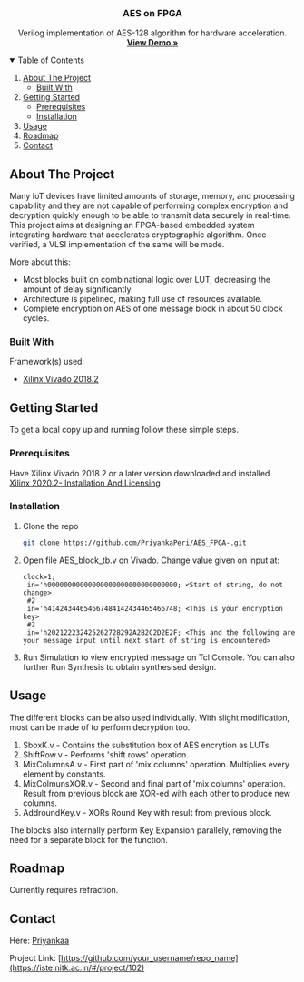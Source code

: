 
<!-- PROJECT LOGO -->
<br />
<p align="center">


  <h3 align="center">AES on FPGA</h3>

  <p align="center">
    Verilog implementation of AES-128 algorithm for hardware acceleration.
    <br />
    <a href="https://iste.nitk.ac.in/#/project/102"><strong>View Demo »</strong></a>
    <br />
  </p>
</p>



<!-- TABLE OF CONTENTS -->
<details open="open">
  <summary>Table of Contents</summary>
  <ol>
    <li>
      <a href="#about-the-project">About The Project</a>
      <ul>
        <li><a href="#built-with">Built With</a></li>
      </ul>
    </li>
    <li>
      <a href="#getting-started">Getting Started</a>
      <ul>
        <li><a href="#prerequisites">Prerequisites</a></li>
        <li><a href="#installation">Installation</a></li>
      </ul>
    </li>
    <li><a href="#usage">Usage</a></li>
    <li><a href="#roadmap">Roadmap</a></li>
    <li><a href="#contact">Contact</a></li>
  </ol>
</details>



<!-- ABOUT THE PROJECT -->
## About The Project

Many IoT devices have limited amounts of storage, memory, and processing capability and they are not capable of
performing complex encryption and decryption quickly enough to be able to transmit data securely in real-time.
This project aims at designing an FPGA-based embedded system integrating hardware that accelerates cryptographic algorithm. Once verified, a VLSI implementation of the same will be made.

More about this:
* Most blocks built on combinational logic over LUT, decreasing the amount of delay significantly. 
* Architecture is pipelined, making full use of resources available.
* Complete encryption on AES of one message block in about 50 clock cycles.

### Built With

Framework(s) used:
* [Xilinx Vivado 2018.2](https://www.xilinx.com/support/download.html)

<!-- GETTING STARTED -->
## Getting Started

To get a local copy up and running follow these simple steps.

### Prerequisites

Have Xilinx Vivado 2018.2 or a later version downloaded and installed   
[Xilinx 2020.2- Installation And Licensing](https://www.xilinx.com/support/documentation-navigation/design-hubs/dh0013-vivado-installation-and-licensing-hub.html)

### Installation

1. Clone the repo
   ```sh
   git clone https://github.com/PriyankaPeri/AES_FPGA-.git
   ```
2. Open file AES_block_tb.v on Vivado. Change value given on input at:
   ```vtr
   clock=1;
    in='h00000000000000000000000000000000; <Start of string, do not change>
    #2
    in='h41424344654667484142434465466748; <This is your encryption key> 
    #2
    in='h202122232425262728292A2B2C2D2E2F; <This and the following are your message input until next start of string is encountered>
   ```
3. Run Simulation to view encrypted message on Tcl Console. You can also further Run Synthesis to obtain synthesised design.    



<!-- USAGE EXAMPLES -->
## Usage
The different blocks can be also used individually. With slight modification, most can be made of to perform decryption too.

1. SboxK.v - Contains the substitution box of AES encrytion as LUTs.
2. ShiftRow.v - Performs 'shift rows' operation.
3. MixColumnsA.v - First part of 'mix columns' operation. Multiplies every element by constants.
4. MixColmunsXOR.v - Second and final part of 'mix columns' operation. Result from previous block are XOR-ed with each other to produce new columns.
5. AddroundKey.v - XORs Round Key with result from previous block.

The blocks also internally perform Key Expansion parallely, removing the need for a separate block for the function.


<!-- ROADMAP -->
## Roadmap

Currently requires refraction.

<!-- CONTACT -->
## Contact

Here: [Priyankaa](www.linkedin.com/in/priyankaa-p-57ba2619b)

Project Link: [https://github.com/your_username/repo_name](https://iste.nitk.ac.in/#/project/102)


<!-- MARKDOWN LINKS & IMAGES -->
<!-- https://www.markdownguide.org/basic-syntax/#reference-style-links -->
[contributors-shield]: https://img.shields.io/github/contributors/othneildrew/Best-README-Template.svg?style=for-the-badge
[contributors-url]: https://github.com/othneildrew/Best-README-Template/graphs/contributors
[forks-shield]: https://img.shields.io/github/forks/othneildrew/Best-README-Template.svg?style=for-the-badge
[forks-url]: https://github.com/othneildrew/Best-README-Template/network/members
[stars-shield]: https://img.shields.io/github/stars/othneildrew/Best-README-Template.svg?style=for-the-badge
[stars-url]: https://github.com/othneildrew/Best-README-Template/stargazers
[issues-shield]: https://img.shields.io/github/issues/othneildrew/Best-README-Template.svg?style=for-the-badge
[issues-url]: https://github.com/othneildrew/Best-README-Template/issues
[license-shield]: https://img.shields.io/github/license/othneildrew/Best-README-Template.svg?style=for-the-badge
[license-url]: https://github.com/othneildrew/Best-README-Template/blob/master/LICENSE.txt
[linkedin-shield]: https://img.shields.io/badge/-LinkedIn-black.svg?style=for-the-badge&logo=linkedin&colorB=555
[linkedin-url]: https://linkedin.com/in/othneildrew
[product-screenshot]: images/screenshot.png



